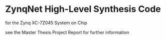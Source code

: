 # ZynqNet High-Level Synthesis Code

for the Zynq XC-7Z045 System on Chip

see the Master Thesis Project Report for further information